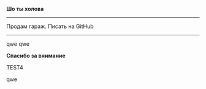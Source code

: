 **Шо ты холова**

---------------

Продам гараж. Писать на GitHub

---------------
qwe
qwe

**Спасибо за внимание**


TEST4

qwe